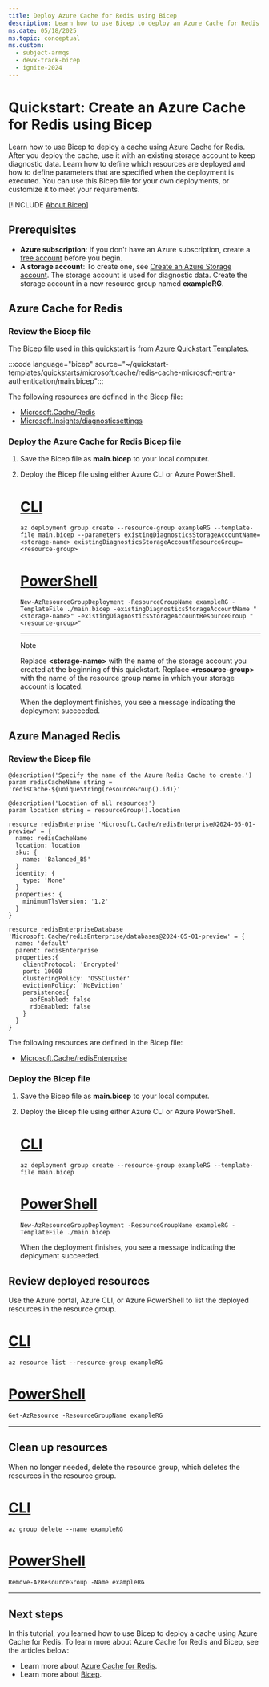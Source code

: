 ```yaml
---
title: Deploy Azure Cache for Redis using Bicep
description: Learn how to use Bicep to deploy an Azure Cache for Redis resource.
ms.date: 05/18/2025
ms.topic: conceptual
ms.custom:
  - subject-armqs
  - devx-track-bicep
  - ignite-2024
---
```


# Quickstart: Create an Azure Cache for Redis using Bicep

Learn how to use Bicep to deploy a cache using Azure Cache for Redis. After you deploy the cache, use it with an existing storage account to keep diagnostic data. Learn how to define which resources are deployed and how to define parameters that are specified when the deployment is executed. You can use this Bicep file for your own deployments, or customize it to meet your requirements.

[!INCLUDE [About Bicep](~/reusable-content/ce-skilling/azure/includes/resource-manager-quickstart-bicep-introduction.md)]

## Prerequisites

* **Azure subscription**: If you don't have an Azure subscription, create a [free account](https://azure.microsoft.com/free/) before you begin.
* **A storage account**: To create one, see [Create an Azure Storage account](../storage/common/storage-account-create.md?tabs=azure-portal). The storage account is used for diagnostic data. Create the storage account in a new resource group named **exampleRG**.

## Azure Cache for Redis

### Review the Bicep file
The Bicep file used in this quickstart is from [Azure Quickstart Templates](https://azure.microsoft.com/resources/templates//).

:::code language="bicep" source="~/quickstart-templates/quickstarts/microsoft.cache/redis-cache-microsoft-entra-authentication/main.bicep":::

The following resources are defined in the Bicep file:

* [Microsoft.Cache/Redis](/azure/templates/microsoft.cache/redis)
* [Microsoft.Insights/diagnosticsettings](/azure/templates/microsoft.insights/diagnosticsettings)

### Deploy the Azure Cache for Redis Bicep file

1. Save the Bicep file as **main.bicep** to your local computer.
1. Deploy the Bicep file using either Azure CLI or Azure PowerShell.

    # [CLI](#tab/CLI)

    ```azurecli
    az deployment group create --resource-group exampleRG --template-file main.bicep --parameters existingDiagnosticsStorageAccountName=<storage-name> existingDiagnosticsStorageAccountResourceGroup=<resource-group>
    ```

    # [PowerShell](#tab/PowerShell)

    ```azurepowershell
    New-AzResourceGroupDeployment -ResourceGroupName exampleRG -TemplateFile ./main.bicep -existingDiagnosticsStorageAccountName "<storage-name>" -existingDiagnosticsStorageAccountResourceGroup "<resource-group>"
    ```

    ---

   > [!NOTE]
   > Replace **\<storage-name\>** with the name of the storage account you created at the beginning of this quickstart. Replace **\<resource-group\>** with the name of the resource group name in which your storage account is located.

    When the deployment finishes, you see a message indicating the deployment succeeded.

## Azure Managed Redis

### Review the Bicep file

```bicep
@description('Specify the name of the Azure Redis Cache to create.')
param redisCacheName string = 'redisCache-${uniqueString(resourceGroup().id)}'

@description('Location of all resources')
param location string = resourceGroup().location

resource redisEnterprise 'Microsoft.Cache/redisEnterprise@2024-05-01-preview' = {
  name: redisCacheName
  location: location
  sku: {
    name: 'Balanced_B5'
  }
  identity: {
    type: 'None'
  }
  properties: {
    minimumTlsVersion: '1.2'    
  }
}

resource redisEnterpriseDatabase 'Microsoft.Cache/redisEnterprise/databases@2024-05-01-preview' = {
  name: 'default'
  parent: redisEnterprise
  properties:{
    clientProtocol: 'Encrypted'
    port: 10000
    clusteringPolicy: 'OSSCluster'
    evictionPolicy: 'NoEviction'
    persistence:{
      aofEnabled: false 
      rdbEnabled: false
    }
  }
}
```

The following resources are defined in the Bicep file:

* [Microsoft.Cache/redisEnterprise](/azure/templates/microsoft.cache/redisEnterprise)

### Deploy the Bicep file

1. Save the Bicep file as **main.bicep** to your local computer.
1. Deploy the Bicep file using either Azure CLI or Azure PowerShell.

    # [CLI](#tab/CLI)

    ```azurecli
    az deployment group create --resource-group exampleRG --template-file main.bicep
    ```

    # [PowerShell](#tab/PowerShell)

    ```azurepowershell
    New-AzResourceGroupDeployment -ResourceGroupName exampleRG -TemplateFile ./main.bicep
    ```

    When the deployment finishes, you see a message indicating the deployment succeeded.

## Review deployed resources

Use the Azure portal, Azure CLI, or Azure PowerShell to list the deployed resources in the resource group.

# [CLI](#tab/CLI)

```azurecli-interactive
az resource list --resource-group exampleRG
```

# [PowerShell](#tab/PowerShell)

```azurepowershell-interactive
Get-AzResource -ResourceGroupName exampleRG
```

---

## Clean up resources

When no longer needed, delete the resource group, which deletes the resources in the resource group.

# [CLI](#tab/CLI)

```azurecli-interactive
az group delete --name exampleRG
```

# [PowerShell](#tab/PowerShell)

```azurepowershell-interactive
Remove-AzResourceGroup -Name exampleRG
```

---

## Next steps

In this tutorial, you learned how to use Bicep to deploy a cache using Azure Cache for Redis. To learn more about Azure Cache for Redis and Bicep, see the articles below:

* Learn more about [Azure Cache for Redis](../azure-cache-for-redis/cache-overview.md).
* Learn more about [Bicep](../../articles/azure-resource-manager/bicep/overview.md).
